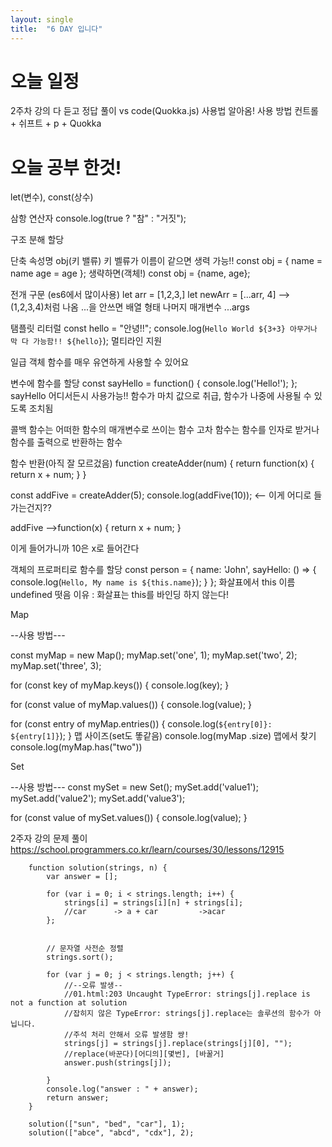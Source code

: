 ```yaml
---
layout: single
title:  "6 DAY 입니다"
---
```


# 오늘 일정
2주차 강의 다 듣고 정답 풀이
vs code(Quokka.js) 사용법 알아옴!
사용 방법
컨트롤 + 쉬프트 + p + Quokka

# 오늘 공부 한것!
let(변수), const(상수)

삼항 연산자
console.log(true ? "참" : "거짓");

구조 분해 할당

단축 속성명
obj(키 밸류) 키 벨류가 이름이 같으면 생력 가능!!
const obj = {
     name = name
     age = age
};
생략하면(객체!)
const obj = {name, age};

전개 구문 (es6에서 많이사용)
let arr = [1,2,3,]
let newArr = [...arr, 4]    -->    (1,2,3,4)처럼 나옴
...을 안쓰면 배열 형태
나머지 매개변수
...args


탬플릿 리터럴
const hello = "안녕!!";
console.log(`Hello World ${3+3} 아무거나 막 다 가능함!! ${hello}`);
멀티라인 지원 


일급 객체 
함수를 매우 유연하게 사용할 수 있어요


변수에 함수를 할당
const sayHello = function() {
  console.log('Hello!');
};
sayHello 어디서든시 사용가능!! 
함수가 마치 값으로 취급, 함수가 나중에 사용될  수 있도록 조치됨

콜백 함수는 어떠한 함수의 매개변수로 쓰이는 함수
고차 함수는 함수를 인자로 받거나 함수를 출력으로 반환하는 함수


함수 반환(아직 잘 모르겄음)
function createAdder(num) {
  return function(x) {
    return x + num;
  }
}

const addFive = createAdder(5);
console.log(addFive(10)); <-- 이게 어디로 들가는건지??


addFive -->function(x) {
    return x + num;
  } 
  
  이게 들어가니까 10은 x로 들어간다


객체의 프로퍼티로 함수를 할당
        const person = {
            name: 'John',
            sayHello: () => {
                console.log(`Hello, My name is ${this.name}`);
            }
        };
화살표에서 this 이름 undefined 떳음
이유 : 화살표는 this를 바인딩 하지 않는다!


Map


--사용 방법---

const myMap = new Map();
myMap.set('one', 1);
myMap.set('two', 2);
myMap.set('three', 3);


for (const key of myMap.keys()) {
  console.log(key);
}

for (const value of myMap.values()) {
  console.log(value);
}

for (const entry of myMap.entries()) {
  console.log(`${entry[0]}: ${entry[1]}`);
}
맵 사이즈(set도 똫같음)
console.log(myMap .size)
맵에서 찾기
console.log(myMap.has("two"))


Set


--사용 방법---
const mySet = new Set();
mySet.add('value1');
mySet.add('value2');
mySet.add('value3');

for (const value of mySet.values()) {
  console.log(value);
}



2주자 강의 문제 풀이
https://school.programmers.co.kr/learn/courses/30/lessons/12915

        function solution(strings, n) {
            var answer = [];

            for (var i = 0; i < strings.length; i++) {
                strings[i] = strings[i][n] + strings[i];
                //car      -> a + car         ->acar 
            };


            // 문자열 사전순 정렬
            strings.sort();

            for (var j = 0; j < strings.length; j++) {
                //--오류 발생--
                //01.html:203 Uncaught TypeError: strings[j].replace is not a function at solution 
                //잡히지 않은 TypeError: strings[j].replace는 솔루션의 함수가 아닙니다.
                //주석 처리 안해서 오류 발생함 썅!
                strings[j] = strings[j].replace(strings[j][0], "");
                //replace(바꾼다)[어디의][몇번], [바꿀거]
                answer.push(strings[j]);

            }
            console.log("answer : " + answer);
            return answer;
        }

        solution(["sun", "bed", "car"], 1);
        solution(["abce", "abcd", "cdx"], 2);


        
